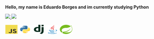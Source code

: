 
**Hello, my name is Eduardo Borges and im currently studying Python** 
<div>
  <a href="https://github.com/EduardoBorges0">
  <img height="180em" src="https://github-readme-stats.vercel.app/api?username=EduardoBorges0&show_icons=true&theme=dracula&count_private=true"/>
  <img height="180em" src="https://github-readme-stats.vercel.app/api/top-langs/?username=EduardoBorges0&layout=compact&theme=dracula"/>
</div>
<div style="display: inline-block" > <br/>
  <img align="center" height="30" width="40" src="https://raw.githubusercontent.com/devicons/devicon/master/icons/javascript/javascript-original.svg"/>
<img align="center" height="30" width="40" src="https://raw.githubusercontent.com/devicons/devicon/master/icons/python/python-original.svg"/>
  <img align="center" height="30" width="40" src="https://github.com/devicons/devicon/blob/master/icons/django/django-plain.svg"/>
  <img align="center" height="30" width="40" src="https://raw.githubusercontent.com/devicons/devicon/master/icons/java/java-original.svg"/>
<img align="center" height="30" width="40" src="https://raw.githubusercontent.com/devicons/devicon/master/icons/spring/spring-original.svg"/>
</div>
